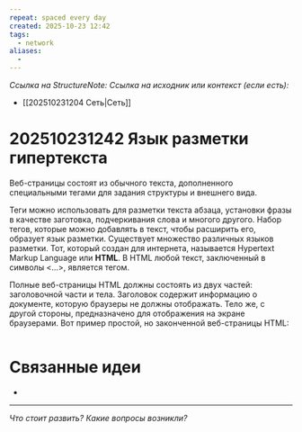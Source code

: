 ```yaml
---
repeat: spaced every day
created: 2025-10-23 12:42
tags:
  - network
aliases:
  -
---
```

*Ссылка на StructureNote:*
*Ссылка на исходник или контекст (если есть):*
- [[202510231204 Сеть|Сеть]]

# 202510231242 Язык разметки гипертекста

Веб-страницы состоят из обычного текста, дополненного специальными тегами для задания структуры и внешнего вида.

Теги можно использовать для разметки текста абзаца, установки фразы в качестве заготовка, подчеркивания слова и многого другого. Набор тегов, которые можно добавлять в текст, чтобы расширить его, образует язык разметки. Существует множество различных языков разметки. Тот, который создан для интернета, называется Hypertext Markup Language или **HTML**. В HTML любой текст, заключенный в символы <…>, является тегом.

Полные веб-страницы HTML должны состоять из двух частей: заголовочной части и тела. Заголовок содержит информацию о документе, которую браузеры не должны отображать. Тело же, с другой стороны, предназначено для отображения на экране браузерами. Вот пример простой, но законченной веб-страницы HTML:
```html

```

# Связанные идеи

- 

---

*Что стоит развить? Какие вопросы возникли?*
